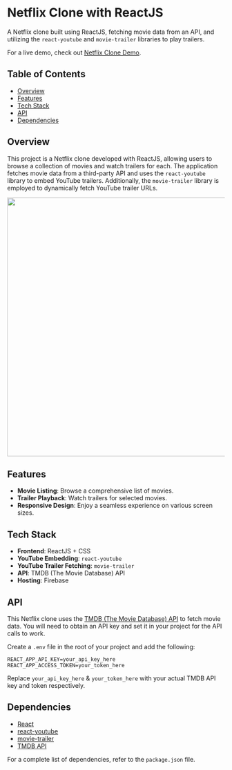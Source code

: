 # Netflix Clone with ReactJS

A Netflix clone built using ReactJS, fetching movie data from an API, and utilizing the `react-youtube` and `movie-trailer` libraries to play trailers.

For a live demo, check out [Netflix Clone Demo](https://netflixbyvaishali.web.app).

## Table of Contents

- [Overview](#overview)
- [Features](#features)
- [Tech Stack](#tech-stack)
- [API](#api)
- [Dependencies](#dependencies)

## Overview

This project is a Netflix clone developed with ReactJS, allowing users to browse a collection of movies and watch trailers for each. The application fetches movie data from a third-party API and uses the `react-youtube` library to embed YouTube trailers. Additionally, the `movie-trailer` library is employed to dynamically fetch YouTube trailer URLs.

<div>
    <img src='https://github.com/Vaishali785/Netflix-Clone/blob/main/src/assets/screenshots/home.png' width='600px'/>
</div>

## Features

- **Movie Listing**: Browse a comprehensive list of movies.
- **Trailer Playback**: Watch trailers for selected movies.
- **Responsive Design**: Enjoy a seamless experience on various screen sizes.

## Tech Stack

- **Frontend**: ReactJS + CSS
- **YouTube Embedding**: `react-youtube`
- **YouTube Trailer Fetching**: `movie-trailer`
- **API**: TMDB (The Movie Database) API
- **Hosting**: Firebase

## API

This Netflix clone uses the [TMDB (The Movie Database) API](https://www.themoviedb.org/documentation/api) to fetch movie data. You will need to obtain an API key and set it in your project for the API calls to work.

Create a `.env` file in the root of your project and add the following:

```env
REACT_APP_API_KEY=your_api_key_here
REACT_APP_ACCESS_TOKEN=your_token_here
```

Replace `your_api_key_here` & `your_token_here` with your actual TMDB API key and token respectively.

## Dependencies

- [React](https://reactjs.org/)
- [react-youtube](https://www.npmjs.com/package/react-youtube)
- [movie-trailer](https://www.npmjs.com/package/movie-trailer)
- [TMDB API](https://www.themoviedb.org/documentation/api)

For a complete list of dependencies, refer to the `package.json` file.

<!-- Main branch contains the latest changed code, and the latest build of hosted website -->
<!-- nvm v16 works here -->
<!-- Latest code is in netflixNew branch and that code is merged in this -->
<!-- And the main branch is hosted  -->
<!-- Older version code is stored in netflixOld branch -->
